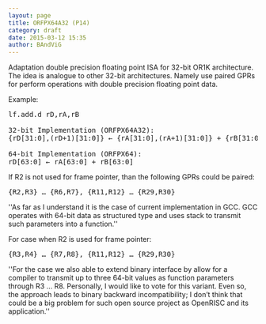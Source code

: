 ```yaml
---
layout: page
title: ORFPX64A32 (P14)
category: draft
date: 2015-03-12 15:35
author: BAndViG
---
```

Adaptation double precision floating point ISA for 32-bit OR1K architecture.
The idea is analogue to other 32-bit architectures. Namely use paired GPRs for perform operations with double precision floating point data.

Example:
<pre>
lf.add.d rD,rA,rB

32-bit Implementation (ORFPX64A32):
{rD[31:0],(rD+1)[31:0]} ← {rA[31:0],(rA+1)[31:0]} + {rB[31:0],(rB+1)[31:0]}

64-bit Implementation (ORFPX64):
rD[63:0] ← rA[63:0] + rB[63:0]
</pre>


If R2 is not used for frame pointer, than the following GPRs could be paired:
<pre>
{R2,R3} … {R6,R7}, {R11,R12} … {R29,R30}
</pre>
''As far as I understand it is the case of current implementation in GCC. GCC operates with 64-bit data as structured type and uses stack to transmit such parameters into a function.''


For case when R2 is used for frame pointer:
<pre>
{R3,R4} … {R7,R8}, {R11,R12} … {R29,R30}
</pre>
''For the case we also able to extend binary interface by allow for a compiler to transmit up to three 64-bit values as function parameters through R3 … R8. Personally, I would like to vote for this variant. Even so, the approach leads to binary backward incompatibility; I don’t think that could be a big problem for such open source project as OpenRISC and its application.''

